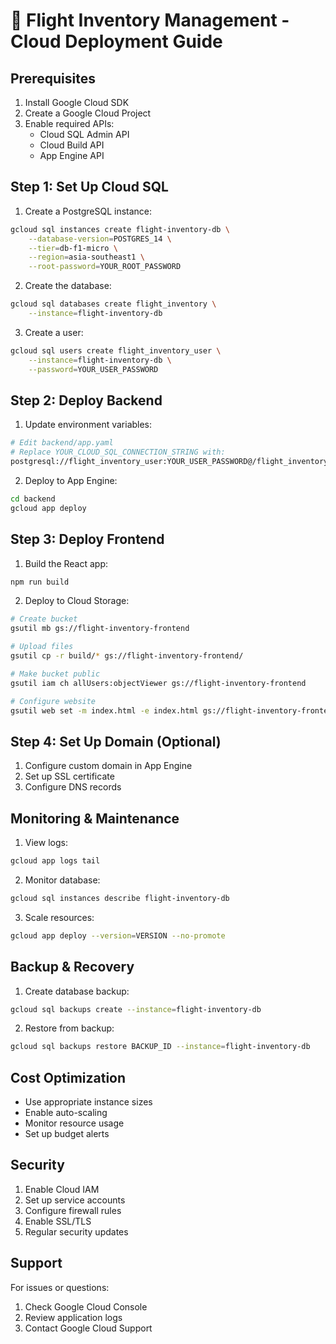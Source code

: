 # 🚀 Flight Inventory Management - Cloud Deployment Guide

## Prerequisites

1. Install Google Cloud SDK
2. Create a Google Cloud Project
3. Enable required APIs:
   - Cloud SQL Admin API
   - Cloud Build API
   - App Engine API

## Step 1: Set Up Cloud SQL

1. Create a PostgreSQL instance:
```bash
gcloud sql instances create flight-inventory-db \
    --database-version=POSTGRES_14 \
    --tier=db-f1-micro \
    --region=asia-southeast1 \
    --root-password=YOUR_ROOT_PASSWORD
```

2. Create the database:
```bash
gcloud sql databases create flight_inventory \
    --instance=flight-inventory-db
```

3. Create a user:
```bash
gcloud sql users create flight_inventory_user \
    --instance=flight-inventory-db \
    --password=YOUR_USER_PASSWORD
```

## Step 2: Deploy Backend

1. Update environment variables:
```bash
# Edit backend/app.yaml
# Replace YOUR_CLOUD_SQL_CONNECTION_STRING with:
postgresql://flight_inventory_user:YOUR_USER_PASSWORD@/flight_inventory?host=/cloudsql/YOUR_PROJECT_ID:asia-southeast1:flight-inventory-db
```

2. Deploy to App Engine:
```bash
cd backend
gcloud app deploy
```

## Step 3: Deploy Frontend

1. Build the React app:
```bash
npm run build
```

2. Deploy to Cloud Storage:
```bash
# Create bucket
gsutil mb gs://flight-inventory-frontend

# Upload files
gsutil cp -r build/* gs://flight-inventory-frontend/

# Make bucket public
gsutil iam ch allUsers:objectViewer gs://flight-inventory-frontend

# Configure website
gsutil web set -m index.html -e index.html gs://flight-inventory-frontend
```

## Step 4: Set Up Domain (Optional)

1. Configure custom domain in App Engine
2. Set up SSL certificate
3. Configure DNS records

## Monitoring & Maintenance

1. View logs:
```bash
gcloud app logs tail
```

2. Monitor database:
```bash
gcloud sql instances describe flight-inventory-db
```

3. Scale resources:
```bash
gcloud app deploy --version=VERSION --no-promote
```

## Backup & Recovery

1. Create database backup:
```bash
gcloud sql backups create --instance=flight-inventory-db
```

2. Restore from backup:
```bash
gcloud sql backups restore BACKUP_ID --instance=flight-inventory-db
```

## Cost Optimization

- Use appropriate instance sizes
- Enable auto-scaling
- Monitor resource usage
- Set up budget alerts

## Security

1. Enable Cloud IAM
2. Set up service accounts
3. Configure firewall rules
4. Enable SSL/TLS
5. Regular security updates

## Support

For issues or questions:
1. Check Google Cloud Console
2. Review application logs
3. Contact Google Cloud Support 